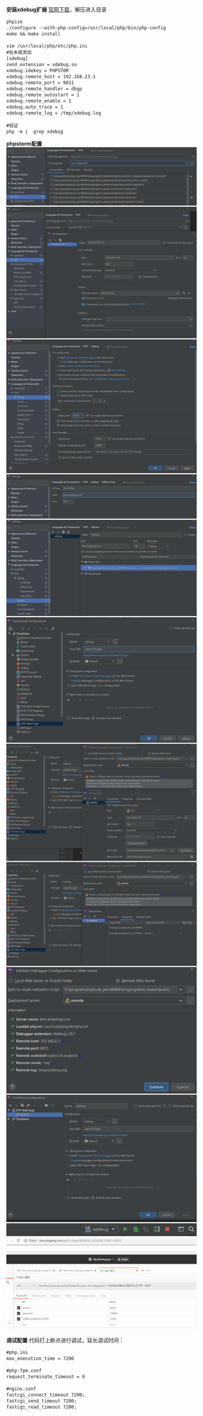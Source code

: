 **安装xdebug扩展**
[官网下载](https://xdebug.org/download#releases)，解压进入目录
```
phpize
./configure --with-php-config=/usr/local/php/bin/php-config
make && make install

vim /usr/local/php/etc/php.ini
#在末尾添加
[xdebug]
zend_extension = xdebug.so
xdebug.idekey = PHPSTOM
xdebug.remote_host = 192.168.23.1
xdebug.remote_port = 9011
xdebug.remote_handler = dbgp
xdebug.remote_autostart = 1
xdebug.remote_enable = 1
xdebug.auto_trace = 1
xdebug.remote_log = /tmp/xdebug.log

#验证
php -m |  grep xdebug
```
**phpstorm配置**
![](../../images/1.png)
![](../../images/2.png)
![](../../images/3.png)
![](../../images/4.png)
![](../../images/5.png)
![](../../images/6.png)
![](../../images/7.png)
![](../../images/8.png)
![](../../images/9.png)
![](../../images/10.png)
![](../../images/11.png)
![](../../images/13.png)

**调试配置**
代码打上断点进行调试，延长调试时间：
```
#php.ini
max_execution_time = 7200

#php-fpm.conf
request_terminate_timeout = 0

#nginx.conf
fastcgi_connect_timeout 7200;
fastcgi_send_timeout 7200;
fastcgi_read_timeout 7200;
```


